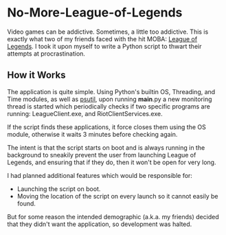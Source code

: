 # No-More-League-of-Legends
Video games can be addictive. Sometimes, a little too addictive. This is exactly what two of my friends faced with the hit MOBA: [League of Legends](https://na.leagueoflegends.com/en-us/). I took it upon myself to write a Python script to thwart their attempts at procrastination.

## How it Works
The application is quite simple. Using Python's builtin OS, Threading, and Time modules, as well as [psutil](https://github.com/giampaolo/psutil), upon running __main__.py a new monitoring thread is started which periodically checks if two specific programs are running: LeagueClient.exe, and RiotClientServices.exe.

If the script finds these applications, it force closes them using the OS module, otherwise it waits 3 minutes before checking again.

The intent is that the script starts on boot and is always running in the background to sneakily prevent the user from launching League of Legends, and ensuring that if they do, then it won't be open for very long.

I had planned additional features which would be responsible for:
* Launching the script on boot.
* Moving the location of the script on every launch so it cannot easily be found.

But for some reason the intended demographic (a.k.a. my friends) decided that they didn't want the application, so development was halted.
